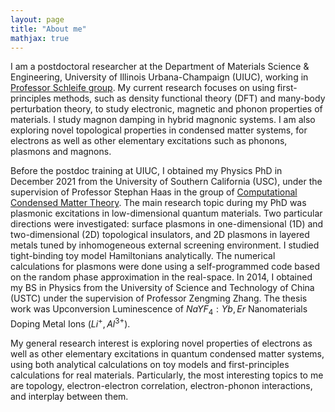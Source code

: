 ```yaml
---
layout: page
title: "About me"
mathjax: true
---
```


I am a postdoctoral researcher at the Department of Materials Science & Engineering, University of Illinois Urbana-Champaign (UIUC), working in [Professor Schleife group](http://schleife.matse.illinois.edu). My current research focuses on using first-principles methods, such as density functional theory (DFT) and many-body perturbation theory, to study electronic, magnetic and phonon properties of materials. I study magnon damping in hybrid magnonic systems. I am also exploring novel topological properties in condensed matter systems, for electrons as well as other elementary excitations such as phonons, plasmons and magnons. 

Before the postdoc training at UIUC, I obtained my Physics PhD in December 2021 from the University of Southern California (USC), under the supervision of Professor Stephan Haas in the group of [Computational Condensed Matter Theory](https://dornsife.usc.edu/cmt/). The main research topic during my PhD was plasmonic excitations in low-dimensional quantum materials. Two particular directions were investigated: surface plasmons in one-dimensional (1D) and two-dimensional (2D) topological insulators, and 2D plasmons in layered metals tuned by inhomogeneous external screening environment. I studied tight-binding toy model Hamiltonians analytically. The numerical calculations for plasmons were done using a self-programmed code based on the random phase approximation in the real-space. In 2014, I obtained my BS in Physics from the University of Science and Technology of China (USTC) under the supervision of Professor Zengming Zhang. The thesis work was Upconversion Luminescence of $NaYF_4:Yb,Er$ Nanomaterials Doping Metal Ions ($Li^{+}, Al^{3+}$).

My general research interest is exploring novel properties of electrons as well as other elementary excitations in quantum condensed matter systems, using both analytical calculations on toy models and first-principles calculations for real materials. Particularly, the most interesting topics to me are topology, electron-electron correlation, electron-phonon interactions, and interplay between them. 


